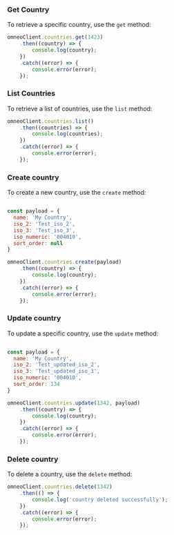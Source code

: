 
### Get Country

To retrieve a specific country, use the `get` method:

```javascript
omneoClient.countries.get(1423)
    .then((country) => {
        console.log(country);
    })
    .catch((error) => {
        console.error(error);
    });
```

### List Countries

To retrieve a list of countries, use the `list` method:

```javascript
omneoClient.countries.list()
    .then((countries) => {
        console.log(countries);
    })
    .catch((error) => {
        console.error(error);
    });
```

### Create country

To create a new country, use the `create` method:

```javascript

const payload = {
  name: 'My Country',
  iso_2: 'Test_iso_2',
  iso_3: 'Test_iso_3',
  iso_numeric: '004010',
  sort_order: null
}

omneoClient.countries.create(payload)
    .then((country) => {
        console.log(country);
    })
    .catch((error) => {
        console.error(error);
    });
```
### Update country

To update a specific country, use the `update` method:

```javascript

const payload = {
  name: 'My Country',
  iso_2: 'Test_updated_iso_2',
  iso_3: 'Test_updated_iso_3',
  iso_numeric: '004010',
  sort_order: 134
}

omneoClient.countries.update(1342, payload)
    .then((country) => {
        console.log(country);
    })
    .catch((error) => {
        console.error(error);
    });
```

### Delete country

To delete a country, use the `delete` method:

```javascript
omneoClient.countries.delete(1342)
    .then(() => {
        console.log('country deleted successfully');
    })
    .catch((error) => {
        console.error(error);
    });
```